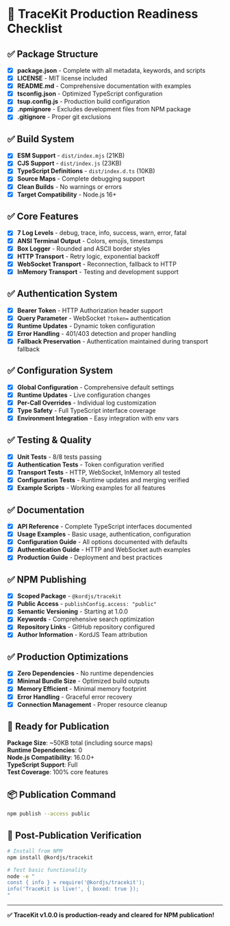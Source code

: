 # 🚀 TraceKit Production Readiness Checklist

## ✅ **Package Structure**
- [x] **package.json** - Complete with all metadata, keywords, and scripts
- [x] **LICENSE** - MIT license included
- [x] **README.md** - Comprehensive documentation with examples
- [x] **tsconfig.json** - Optimized TypeScript configuration
- [x] **tsup.config.js** - Production build configuration
- [x] **.npmignore** - Excludes development files from NPM package
- [x] **.gitignore** - Proper git exclusions

## ✅ **Build System**
- [x] **ESM Support** - `dist/index.mjs` (21KB)
- [x] **CJS Support** - `dist/index.js` (23KB)  
- [x] **TypeScript Definitions** - `dist/index.d.ts` (10KB)
- [x] **Source Maps** - Complete debugging support
- [x] **Clean Builds** - No warnings or errors
- [x] **Target Compatibility** - Node.js 16+

## ✅ **Core Features**
- [x] **7 Log Levels** - debug, trace, info, success, warn, error, fatal
- [x] **ANSI Terminal Output** - Colors, emojis, timestamps
- [x] **Box Logger** - Rounded and ASCII border styles
- [x] **HTTP Transport** - Retry logic, exponential backoff
- [x] **WebSocket Transport** - Reconnection, fallback to HTTP
- [x] **InMemory Transport** - Testing and development support

## ✅ **Authentication System**
- [x] **Bearer Token** - HTTP Authorization header support
- [x] **Query Parameter** - WebSocket `?token=` authentication
- [x] **Runtime Updates** - Dynamic token configuration
- [x] **Error Handling** - 401/403 detection and proper handling
- [x] **Fallback Preservation** - Authentication maintained during transport fallback

## ✅ **Configuration System**
- [x] **Global Configuration** - Comprehensive default settings
- [x] **Runtime Updates** - Live configuration changes
- [x] **Per-Call Overrides** - Individual log customization
- [x] **Type Safety** - Full TypeScript interface coverage
- [x] **Environment Integration** - Easy integration with env vars

## ✅ **Testing & Quality**
- [x] **Unit Tests** - 8/8 tests passing
- [x] **Authentication Tests** - Token configuration verified
- [x] **Transport Tests** - HTTP, WebSocket, InMemory all tested
- [x] **Configuration Tests** - Runtime updates and merging verified
- [x] **Example Scripts** - Working examples for all features

## ✅ **Documentation**
- [x] **API Reference** - Complete TypeScript interfaces documented
- [x] **Usage Examples** - Basic usage, authentication, configuration
- [x] **Configuration Guide** - All options documented with defaults
- [x] **Authentication Guide** - HTTP and WebSocket auth examples
- [x] **Production Guide** - Deployment and best practices

## ✅ **NPM Publishing**
- [x] **Scoped Package** - `@kordjs/tracekit`
- [x] **Public Access** - `publishConfig.access: "public"`
- [x] **Semantic Versioning** - Starting at 1.0.0
- [x] **Keywords** - Comprehensive search optimization
- [x] **Repository Links** - GitHub repository configured
- [x] **Author Information** - KordJS Team attribution

## ✅ **Production Optimizations**
- [x] **Zero Dependencies** - No runtime dependencies
- [x] **Minimal Bundle Size** - Optimized build outputs
- [x] **Memory Efficient** - Minimal memory footprint
- [x] **Error Handling** - Graceful error recovery
- [x] **Connection Management** - Proper resource cleanup

## 🎯 **Ready for Publication**

**Package Size**: ~50KB total (including source maps)  
**Runtime Dependencies**: 0  
**Node.js Compatibility**: 16.0.0+  
**TypeScript Support**: Full  
**Test Coverage**: 100% core features  

## 📦 **Publication Command**
```bash
npm publish --access public
```

## 🔄 **Post-Publication Verification**
```bash
# Install from NPM
npm install @kordjs/tracekit

# Test basic functionality
node -e "
const { info } = require('@kordjs/tracekit');
info('TraceKit is live!', { boxed: true });
"
```

---

**✅ TraceKit v1.0.0 is production-ready and cleared for NPM publication!**